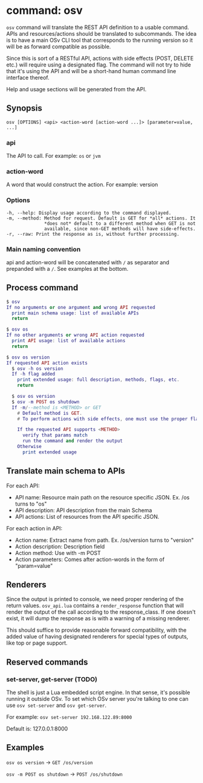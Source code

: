 command: osv
============

`osv` command will translate the REST API definition to a usable command. APIs
and resources/actions should be translated to subcommands. The idea is to have
a main OSv CLI tool that corresponds to the running version so it will be as
forward compatible as possible.

Since this is sort of a RESTful API, actions with side effects (POST, DELETE
etc.) will require using a designated flag. The command will not try to hide
that it's using the API and will be a short-hand human command line interface
thereof.

Help and usage sections will be generated from the API.

Synopsis
--------

`osv [OPTIONS] <api> <action-word [action-word ...]> [parameter=value, ...]`

### api

The API to call. For example: `os` or `jvm`

### action-word

A word that would construct the action. For example: version

### Options

    -h, --help: Display usage according to the command displayed.
    -m, --method: Method for request. Default is GET for *all* actions. It
                  *does not* default to a different method when GET is not
                  available, since non-GET methods will have side-effects.
    -r, --raw: Print the response as is, without further processing.

### Main naming convention

api and action-word will be concatenated with `/` as separator and prepanded
with a `/`. See examples at the bottom.

Process command
---------------

```lua
$ osv
If no arguments or one argument and wrong API requested
  print main schema usage: list of available APIs
  return

$ osv os
If no other arguments or wrong API action requested
  print API usage: list of available actions
  return

$ osv os version
If requested API action exists
  $ osv -h os version
  If -h flag added
    print extended usage: full description, methods, flags, etc.
    return

  $ osv os version
  $ osv -m POST os shutdown
  If -m/--method is <METHOD> or GET
    # Default method is GET.
    # To perform actions with side effects, one must use the proper flags

    If the requested API supports <METHOD>
      verify that params match
      run the command and render the output
    Otherwise
      print extended usage
```

Translate main schema to APIs
-----------------------------

For each API:

* API name: Resource main path on the resource specific JSON. Ex. /os turns to "os"
* API description: API description from the main Schema
* API actions: List of resources from the API specific JSON.

For each action in API:

* Action name: Extract name from path. Ex. /os/version turns to "version"
* Action description: Description field
* Action method: Use with -m POST
* Action parameters: Comes after action-words in the form of "param=value"

Renderers
---------

Since the output is printed to console, we need proper rendering of the return
values. `osv_api.lua` contains a `render_response` function that will render
the output of the call according to the response_class. If one doesn't exist,
it will dump the response as is with a warning of a missing renderer.

This should suffice to provide reasonable forward compatibility, with the added
value of having designated renderers for special types of outputs, like top
or page support.

Reserved commands
-----------------

### set-server, get-server (TODO)

The shell is just a Lua embedded script engine. In that sense, it's possible
running it outside OSv. To set which OSv server you're talking to one can use
`osv set-server` and `osv get-server`.

For example: `osv set-server 192.168.122.89:8000`

Default is: 127.0.0.1:8000

Examples
--------

`osv os version` -> `GET /os/version`

`osv -m POST os shutdown` -> `POST /os/shutdown`
